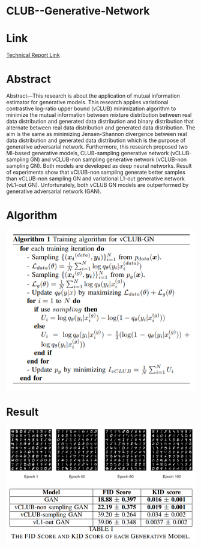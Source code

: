 # CLUB--Generative-Network
# Link
[Technical Report Link](https://www.researchgate.net/publication/349881819_Variational_Contrastive_Log_Ratio_Upper_Bound_of_Mutual_Information_for_Training_Generative_Model)
# Abstract
Abstract—This research is about the application of mutual
information estimator for generative models. This research applies variational contrastive log-ratio upper bound (vCLUB)
minimization algorithm to minimize the mutual information
between mixture distribution between real data distribution and
generated data distribution and binary distribution that alternate
between real data distribution and generated data distribution.
The aim is the same as minimizing Jensen-Shannon divergence
between real data distribution and generated data distribution
which is the purpose of generative adversarial network. Furthermore, this research proposed two MI-based generative models,
CLUB-sampling generative network (vCLUB-sampling GN) and
vCLUB-non sampling generative network (vCLUB-non sampling
GN). Both models are developed as deep neural networks. Result
of experiments show that vCLUB-non sampling generate better
samples than vCLUB-non sampling GN and variational L1-out
generative network (vL1-out GN). Unfortunately, both vCLUB
GN models are outperformed by generative adversarial network
(GAN).

# Algorithm
![alt text](https://github.com/MarshalArijona/CLUB--Generative-Network/blob/main/algorithm.PNG?raw=true)

# Result
![alt text](https://github.com/MarshalArijona/CLUB--Generative-Network/blob/main/generated_CLGAN_non_sampling.PNG?raw=true)
![alt text](https://github.com/MarshalArijona/CLUB--Generative-Network/blob/main/score.PNG?raw=true)
